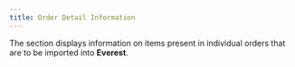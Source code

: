 ```yaml
---
title: Order Detail Information
---
```



The section displays information on items present in individual orders  that are to be imported into **Everest**.
